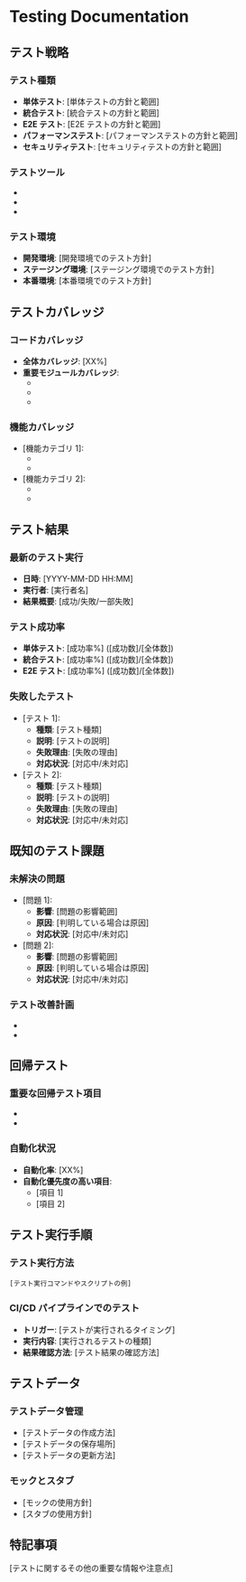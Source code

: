# Testing Documentation

## テスト戦略

### テスト種類

- **単体テスト**: [単体テストの方針と範囲]
- **統合テスト**: [統合テストの方針と範囲]
- **E2E テスト**: [E2E テストの方針と範囲]
- **パフォーマンステスト**: [パフォーマンステストの方針と範囲]
- **セキュリティテスト**: [セキュリティテストの方針と範囲]

### テストツール

- [ツール 1]: [用途と使用方法]
- [ツール 2]: [用途と使用方法]
- [ツール 3]: [用途と使用方法]

### テスト環境

- **開発環境**: [開発環境でのテスト方針]
- **ステージング環境**: [ステージング環境でのテスト方針]
- **本番環境**: [本番環境でのテスト方針]

## テストカバレッジ

### コードカバレッジ

- **全体カバレッジ**: [XX%]
- **重要モジュールカバレッジ**:
  - [モジュール 1]: [XX%]
  - [モジュール 2]: [XX%]
  - [モジュール 3]: [XX%]

### 機能カバレッジ

- [機能カテゴリ 1]:
  - [機能 1]: [テスト状況]
  - [機能 2]: [テスト状況]
- [機能カテゴリ 2]:
  - [機能 1]: [テスト状況]
  - [機能 2]: [テスト状況]

## テスト結果

### 最新のテスト実行

- **日時**: [YYYY-MM-DD HH:MM]
- **実行者**: [実行者名]
- **結果概要**: [成功/失敗/一部失敗]

### テスト成功率

- **単体テスト**: [成功率%] ([成功数]/[全体数])
- **統合テスト**: [成功率%] ([成功数]/[全体数])
- **E2E テスト**: [成功率%] ([成功数]/[全体数])

### 失敗したテスト

- [テスト 1]:
  - **種類**: [テスト種類]
  - **説明**: [テストの説明]
  - **失敗理由**: [失敗の理由]
  - **対応状況**: [対応中/未対応]
- [テスト 2]:
  - **種類**: [テスト種類]
  - **説明**: [テストの説明]
  - **失敗理由**: [失敗の理由]
  - **対応状況**: [対応中/未対応]

## 既知のテスト課題

### 未解決の問題

- [問題 1]:
  - **影響**: [問題の影響範囲]
  - **原因**: [判明している場合は原因]
  - **対応状況**: [対応中/未対応]
- [問題 2]:
  - **影響**: [問題の影響範囲]
  - **原因**: [判明している場合は原因]
  - **対応状況**: [対応中/未対応]

### テスト改善計画

- [改善項目 1]: [改善の詳細と期待される効果]
- [改善項目 2]: [改善の詳細と期待される効果]

## 回帰テスト

### 重要な回帰テスト項目

- [テスト項目 1]: [テストの説明と重要性]
- [テスト項目 2]: [テストの説明と重要性]

### 自動化状況

- **自動化率**: [XX%]
- **自動化優先度の高い項目**:
  - [項目 1]
  - [項目 2]

## テスト実行手順

### テスト実行方法

```
[テスト実行コマンドやスクリプトの例]
```

### CI/CD パイプラインでのテスト

- **トリガー**: [テストが実行されるタイミング]
- **実行内容**: [実行されるテストの種類]
- **結果確認方法**: [テスト結果の確認方法]

## テストデータ

### テストデータ管理

- [テストデータの作成方法]
- [テストデータの保存場所]
- [テストデータの更新方法]

### モックとスタブ

- [モックの使用方針]
- [スタブの使用方針]

## 特記事項

[テストに関するその他の重要な情報や注意点]
